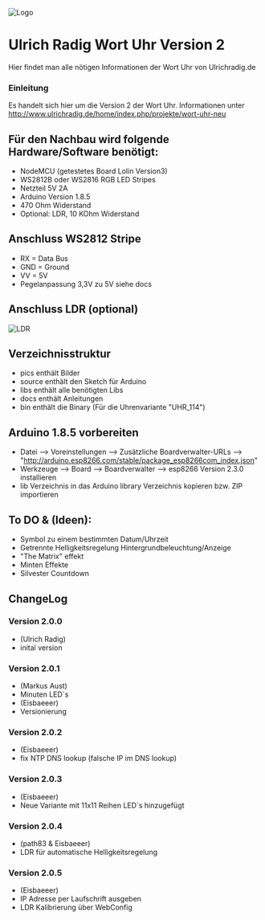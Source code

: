 ![Logo](pics/uhr.jpg)
# Ulrich Radig Wort Uhr Version 2

Hier findet man alle nötigen Informationen der Wort Uhr von Ulrichradig.de      

### Einleitung 
Es handelt sich hier um die Version 2 der Wort Uhr. 
Informationen unter http://www.ulrichradig.de/home/index.php/projekte/wort-uhr-neu   

## Für den Nachbau wird folgende Hardware/Software benötigt:
* NodeMCU (getestetes Board Lolin Version3)
* WS2812B oder WS2816 RGB LED Stripes
* Netzteil 5V 2A
* Arduino Version 1.8.5
* 470 Ohm Widerstand
* Optional: LDR, 10 KOhm Widerstand

## Anschluss WS2812 Stripe
* RX = Data Bus
* GND = Ground
* VV = 5V
* Pegelanpassung 3,3V zu 5V siehe docs

## Anschluss LDR (optional)
![LDR](pics/LDR.jpg)
      
## Verzeichnisstruktur
* pics enthält Bilder
* source enthält den Sketch für Arduino
* libs enthält alle benötigten Libs
* docs enthält Anleitungen  
* bin enthält die Binary (Für die Uhrenvariante "UHR_114")

## Arduino 1.8.5 vorbereiten
* Datei --> Voreinstellungen --> Zusätzliche Boardverwalter-URLs --> "http://arduino.esp8266.com/stable/package_esp8266com_index.json"
* Werkzeuge --> Board --> Boardverwalter --> esp8266 Version 2.3.0 installieren
* lib Verzeichnis in das Arduino library Verzeichnis kopieren bzw. ZIP importieren

## To DO & (Ideen):
* Symbol zu einem bestimmten Datum/Uhrzeit
* Getrennte Helligkeitsregelung Hintergrundbeleuchtung/Anzeige 
* "The Matrix" effekt
* Minten Effekte
* Silvester Countdown

## ChangeLog                      

### Version 2.0.0 
* (Ulrich Radig)
* inital version   
### Version 2.0.1
* (Markus Aust)
* Minuten LED´s
* (Eisbaeeer)
* Versionierung
### Version 2.0.2
* (Eisbaeeer)
* fix NTP DNS lookup (falsche IP im DNS lookup)
### Version 2.0.3
* (Eisbaeeer)
* Neue Variante mit 11x11 Reihen LED´s hinzugefügt
### Version 2.0.4
* (path83 & Eisbaeeer)
* LDR für automatische Helligkeitsregelung
### Version 2.0.5
* (Eisbaeeer)
* IP Adresse per Laufschrift ausgeben
* LDR Kalibrierung über WebConfig
